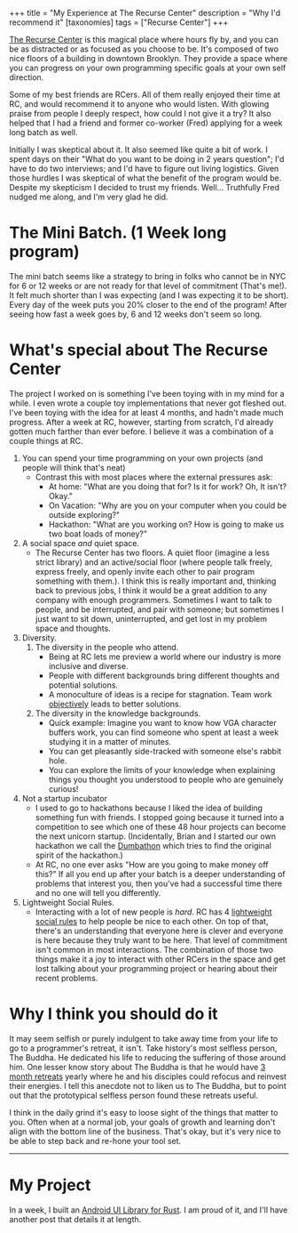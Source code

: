 +++
title = "My Experience at The Recurse Center"
description = "Why I'd recommend it"
[taxonomies]
tags = ["Recurse Center"]
+++

[The Recurse Center](https://www.recurse.com/) is this magical place where hours fly by, and you can be as distracted or as focused as you choose to be. It's composed of two nice floors of a building in downtown Brooklyn. They provide a space where you can progress on your own programming specific goals at your own self direction.

Some of my best friends are RCers. All of them really enjoyed their time at RC, and would recommend it to anyone who would listen. With glowing praise from people I deeply respect, how could I not give it a try? It also helped that I had a friend and former co-worker (Fred) applying for a week long batch as well.

Initially I was skeptical about it. It also seemed like quite a bit of work. I spent days on their "What do you want to be doing in 2 years question"; I'd have to do two interviews; and I'd have to figure out living logistics. Given those hurdles I was skeptical of what the benefit of the program would be. Despite my skepticism I decided to trust my friends. Well... Truthfully Fred nudged me along, and I'm very glad he did.

# The Mini Batch. (1 Week long program)

The mini batch seems like a strategy to bring in folks who cannot be in NYC for 6 or 12 weeks or are not ready for that level of commitment (That's me!). It felt much shorter than I was expecting (and I was expecting it to be short). Every day of the week puts you 20% closer to the end of the program! After seeing how fast a week goes by, 6 and 12 weeks don't seem so long.

# What's special about The Recurse Center

The project I worked on is something I've been toying with in my mind for a while. I even wrote a couple toy implementations that never got fleshed out. I've been toying with the idea for at least 4 months, and hadn't made much progress. After a week at RC, however, starting from scratch, I'd already gotten much farther than ever before. I believe it was a combination of a couple things at RC.

1. You can spend your time programming on your own projects (and people will think that's neat)
   - Contrast this with most places where the external pressures ask:
     - At home: "What are you doing that for? Is it for work? Oh, It isn't? Okay."
     - On Vacation: "Why are you on your computer when you could be outside exploring?"
     - Hackathon: "What are you working on? How is going to make us two boat loads of money?"
1. A social space _and_ quiet space.
   - The Recurse Center has two floors. A quiet floor (imagine a less strict library) and an active/social floor (where people talk freely, express freely, and openly invite each other to pair program something with them.). I think this is really important and, thinking back to previous jobs, I think it would be a great addition to any company with enough programmers. Sometimes I want to talk to people, and be interrupted, and pair with someone; but sometimes I just want to sit down, uninterrupted, and get lost in my problem space and thoughts.
1. Diversity.
   1. The diversity in the people who attend.
      - Being at RC lets me preview a world where our industry is more inclusive and diverse.
      - People with different backgrounds bring different thoughts and potential solutions.
      - A monoculture of ideas is a recipe for stagnation. Team work [objectively](https://www.nytimes.com/2016/02/28/magazine/what-google-learned-from-its-quest-to-build-the-perfect-team.html?smid=pl-share) leads to better solutions.
   1. The diversity in the knowledge backgrounds.
      - Quick example: Imagine you want to know how VGA character buffers work, you can find someone who spent at least a week studying it in a matter of minutes.
      - You can get pleasantly side-tracked with someone else's rabbit hole.
      - You can explore the limits of your knowledge when explaining things you thought you understood to people who are genuinely curious!
1. Not a startup incubator
   - I used to go to hackathons because I liked the idea of building something fun with friends. I stopped going because it turned into a competition to see which one of these 48 hour projects can become the next unicorn startup. (Incidentally, Brian and I started our own hackathon we call the [Dumbathon](https://cryptic.house/) which tries to find the original spirit of the hackathon.)
   - At RC, no one ever asks "How are you going to make money off this?" If all you end up after your batch is a deeper understanding of problems that interest you, then you've had a successful time there and no one will tell you differently.
1. Lightweight Social Rules.
   - Interacting with a lot of new people is _hard_. RC has 4 [lightweight social rules](https://www.recurse.com/social-rules) to help people be nice to each other. On top of that, there's an understanding that everyone here is clever and everyone is here because they truly want to be here. That level of commitment isn't common in most interactions. The combination of those two things make it a joy to interact with other RCers in the space and get lost talking about your programming project or hearing about their recent problems.

# Why I think you should do it

It may seem selfish or purely indulgent to take away time from your life to go to a programmer's retreat, it isn't. Take history's most selfless person, The Buddha. He dedicated his life to reducing the suffering of those around him. One lesser know story about The Buddha is that he would have [3 month retreats](https://en.wikipedia.org/wiki/Vassa) yearly where he and his disciples could refocus and reinvest their energies. I tell this anecdote not to liken us to The Buddha, but to point out that the prototypical selfless person found these retreats useful.

I think in the daily grind it's easy to loose sight of the things that matter to you. Often when at a normal job, your goals of growth and learning don't align with the bottom line of the business. That's okay, but it's very nice to be able to step back and re-hone your tool set.

---

# My Project

In a week, I built an [Android UI Library for Rust](https://github.com/MarcoPolo/android-wired). I am proud of it, and I'll have another post that details it at length.

